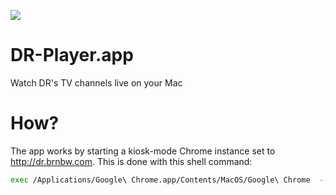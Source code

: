 ![](https://raw.github.com/mikker/DR-Player.app/master/DR.png)

DR-Player.app
=============

Watch DR's TV channels live on your Mac

# How?

The app works by starting a kiosk-mode Chrome instance set to <http://dr.brnbw.com>. This is done with this shell command:

``` sh
exec /Applications/Google\ Chrome.app/Contents/MacOS/Google\ Chrome  --kiosk --app="http://dr.brnbw.com/player?version=0.9" --user-data-dir="/Users/$USER/Library/Application Support/Google/DRPlayer" "$@"
